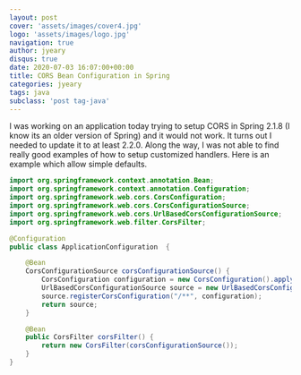 ```yaml
---
layout: post
cover: 'assets/images/cover4.jpg'
logo: 'assets/images/logo.jpg'
navigation: true
author: jyeary
disqus: true
date: 2020-07-03 16:07:00+00:00
title: CORS Bean Configuration in Spring
categories: jyeary
tags: java
subclass: 'post tag-java'
---
```


I was working on an application today trying to setup CORS in Spring 2.1.8 (I know its an older version of Spring) and it would not work. It turns out I needed to update it to at least 2.2.0. Along the way, I was not able to find really good examples of how to setup customized handlers. Here is an example which allow simple defaults.

```java
import org.springframework.context.annotation.Bean;
import org.springframework.context.annotation.Configuration;
import org.springframework.web.cors.CorsConfiguration;
import org.springframework.web.cors.CorsConfigurationSource;
import org.springframework.web.cors.UrlBasedCorsConfigurationSource;
import org.springframework.web.filter.CorsFilter;

@Configuration
public class ApplicationConfiguration  {

    @Bean
    CorsConfigurationSource corsConfigurationSource() {
        CorsConfiguration configuration = new CorsConfiguration().applyPermitDefaultValues();
        UrlBasedCorsConfigurationSource source = new UrlBasedCorsConfigurationSource();
        source.registerCorsConfiguration("/**", configuration);
        return source;
    }

    @Bean
    public CorsFilter corsFilter() {
        return new CorsFilter(corsConfigurationSource());
    }
}
```